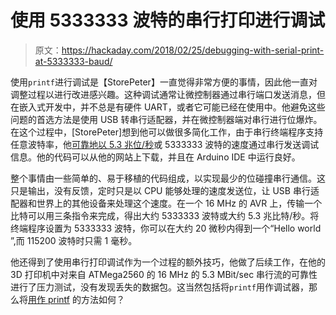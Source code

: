 # 使用 5333333 波特的串行打印进行调试

> 原文：<https://hackaday.com/2018/02/25/debugging-with-serial-print-at-5333333-baud/>

使用`printf`进行调试是【StorePeter】一直觉得非常方便的事情，因此他一直对调整过程以进行改进感兴趣。这种调试通常让微控制器通过串行端口发送消息，但在嵌入式开发中，并不总是有硬件 UART，或者它可能已经在使用中。他避免这些问题的首选方法是使用 USB 转串行适配器，并在微控制器端对串行进行位爆炸。在这个过程中，[StorePeter]想到他可以做很多简化工作，由于串行终端程序支持任意波特率，他[可靠地以 5.3 兆位/秒](http://peter.lorenzen.us/embedded/dprint)或 5333333 波特的速度通过串行发送调试信息。他的代码可以从他的网站上下载，并且在 Arduino IDE 中运行良好。

整个事情由一些简单的、易于移植的代码组成，以实现最少的位碰撞串行通信。这只是输出，没有反馈，定时只是以 CPU 能够处理的速度发送位，让 USB 串行适配器和世界上的其他设备来处理这个速度。在一个 16 MHz 的 AVR 上，传输一个比特可以用三条指令来完成，得出大约 5333333 波特或大约 5.3 兆比特/秒。将终端程序设置为 5333333 波特，你可以在大约 20 微秒内得到一个“Hello world ”,而 115200 波特时只需 1 毫秒。

他还得到了使用串行打印调试作为一个过程的额外技巧，他做了后续工作，在他的 3D 打印机中对来自 ATMega2560 的 16 MHz 的 5.3 MBit/sec 串行流的可靠性进行了压力测试，没有发现丢失的数据包。这当然包括将`printf`用作调试器，那么将[用作 printf](https://hackaday.com/2017/07/18/backchannel-uart-without-the-uart/) 的方法如何？